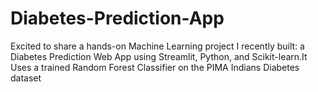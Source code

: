 # Diabetes-Prediction-App
Excited to share a hands-on Machine Learning project I recently built: a Diabetes Prediction Web App using Streamlit, Python, and Scikit-learn.It Uses a trained Random Forest Classifier on the PIMA Indians Diabetes dataset
